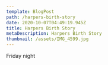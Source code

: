 ```yaml
---
template: BlogPost
path: /harpers-birth-story
date: 2020-10-07T04:49:19.945Z
title: Harpers Birth Story
metaDescription: Harpers Birth Story
thumbnail: /assets/IMG_4599.jpg
---
```

Friday night
